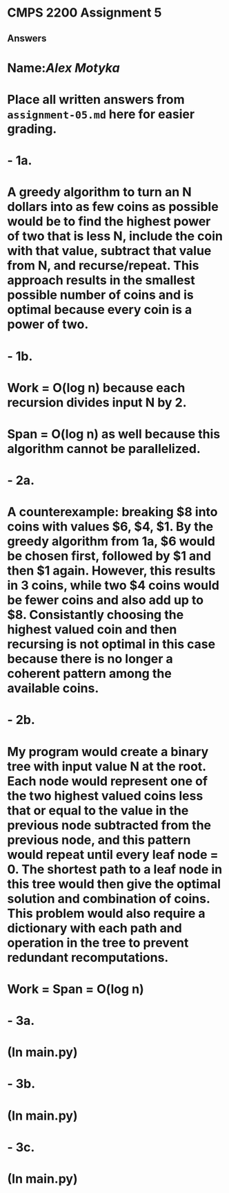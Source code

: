 # CMPS 2200 Assignment 5
## Answers

# **Name:**_Alex Motyka_


# Place all written answers from `assignment-05.md` here for easier grading.





# - **1a.**
# A greedy algorithm to turn an N dollars into as few coins as possible would be to find the highest power of two that is less N, include the coin with that value, subtract that value from N, and recurse/repeat. This approach results in the smallest possible number of coins and is optimal because every coin is a power of two.

# - **1b.**
# Work = O(log n) because each recursion divides input N by 2.
# Span = O(log n) as well because this algorithm cannot be parallelized.

# - **2a.**
# A counterexample: breaking $8 into coins with values $6, $4, $1. By the greedy algorithm from 1a, $6 would be chosen first, followed by $1 and then $1 again. However, this results in 3 coins, while two $4 coins would be fewer coins and also add up to $8. Consistantly choosing the highest valued coin and then recursing is not optimal in this case because there is no longer a coherent pattern among the available coins.

# - **2b.**
# My program would create a binary tree with input value N at the root. Each node would represent one of the two highest valued coins less that or equal to the value in the previous node subtracted from the previous node, and this pattern would repeat until every leaf node = 0. The shortest path to a leaf node in this tree would then give the optimal solution and combination of coins. This problem would also require a dictionary with each path and operation in the tree to prevent redundant recomputations.
# Work = Span = O(log n)

# - **3a.**
# (In main.py)

# - **3b.**
# (In main.py)

# - **3c.**
# (In main.py)
